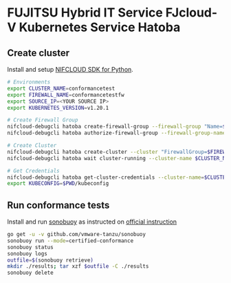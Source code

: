 # FUJITSU Hybrid IT Service FJcloud-V Kubernetes Service Hatoba

## Create cluster

Install and setup [NIFCLOUD SDK for Python](https://github.com/nifcloud/nifcloud-sdk-python).

```bash
# Environments
export CLUSTER_NAME=conformancetest
export FIREWALL_NAME=conformancetestfw
export SOURCE_IP=<YOUR SOURCE IP>
export KUBERNETES_VERSION=v1.20.1

# Create Firewall Group
nifcloud-debugcli hatoba create-firewall-group --firewall-group "Name=$FIREWALL_NAME"
nifcloud-debugcli hatoba authorize-firewall-group --firewall-group-name $FIREWALL_NAME --rules "CidrIp=$SOURCE_IP,Direction=IN,FromPort=6443,ToPort=6443,Protocol=TCP"

# Create Cluster
nifcloud-debugcli hatoba create-cluster --cluster "FirewallGroup=$FIREWALL_NAME,KubernetesVersion=$KUBERNETES_VERSION,Locations=east-11,Name=$CLUSTER_NAME,NodePools=[{InstanceType=medium,NodeCount=3,Name=nodepool01}]"
nifcloud-debugcli hatoba wait cluster-running --cluster-name $CLUSTER_NAME

# Get Credentials
nifcloud-debugcli hatoba get-cluster-credentials --cluster-name=$CLUSTER_NAME | jq -r ".Credentials" > kubeconfig
export KUBECONFIG=$PWD/kubeconfig
```

## Run conformance tests

Install and run [sonobuoy](https://github.com/vmware-tanzu/sonobuoy) as instructed on
[official instruction](https://github.com/cncf/k8s-conformance/blob/master/instructions.md)

```bash
go get -u -v github.com/vmware-tanzu/sonobuoy
sonobuoy run --mode=certified-conformance
sonobuoy status
sonobuoy logs
outfile=$(sonobuoy retrieve)
mkdir ./results; tar xzf $outfile -C ./results
sonobuoy delete
```